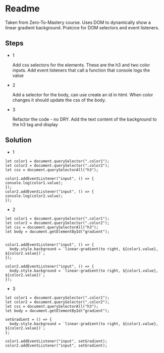 # Readme

Taken from Zero-To-Mastery course. Uses DOM to dynamically show a linear gradient background. Pratcice for DOM selectors and event listeners.

## Steps

- 1

  Add css selectors for the elements. These are the h3 and two color inputs.
  Add event listeners that call a function that console logs the value

- 2

  Add a selector for the body, can use create an id in html. When color changes it should update the css of the body.

- 3

  Refactor the code - no DRY. Add the text content of the background to the h3 tag and display

## Solution

- 1

```
let color1 = document.querySelector(".color1");
let color2 = document.querySelector(".color2");
let css = document.querySelectorAll("h3");

color1.addEventListener("input", () => {
console.log(color1.value);
});
color2.addEventListener("input", () => {
console.log(color2.value);
});
```

- 2

```
let color1 = document.querySelector(".color1");
let color2 = document.querySelector(".color2");
let css = document.querySelectorAll("h3");
let body = document.getElementById("gradient");


color1.addEventListener("input", () => {
  body.style.background = `linear-gradient(to right, ${color1.value}, ${color2.value})`;
});

color2.addEventListener("input", () => {
  body.style.background = `linear-gradient(to right, ${color1.value}, ${color2.value})`;
});
```

- 3

```
let color1 = document.querySelector(".color1");
let color2 = document.querySelector(".color2");
let css = document.querySelectorAll("h3");
let body = document.getElementById("gradient");

setGradient = () => {
  body.style.background = `linear-gradient(to right, ${color1.value}, ${color2.value})`;
};

color1.addEventListener("input", setGradient);
color2.addEventListener("input", setGradient);
```
